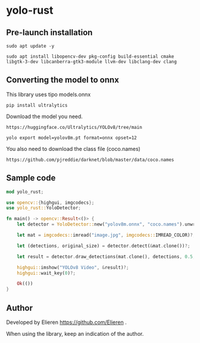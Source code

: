 # yolo-rust

## Pre-launch installation
```
sudo apt update -y
```
```
sudo apt install libopencv-dev pkg-config build-essential cmake libgtk-3-dev libcanberra-gtk3-module llvm-dev libclang-dev clang
```

## Converting the model to onnx
This library uses tipo models.onnx

```
pip install ultralytics
```
Download the model you need.
```
https://huggingface.co/Ultralytics/YOLOv8/tree/main
```
```
yolo export model=yolov8m.pt format=onnx opset=12
```
You also need to download the class file (coco.names)
```
https://github.com/pjreddie/darknet/blob/master/data/coco.names
```

## Sample code

```rust
mod yolo_rust;

use opencv::{highgui, imgcodecs};
use yolo_rust::YoloDetector;

fn main() -> opencv::Result<()> {
    let detector = YoloDetector::new("yolov8m.onnx", "coco.names").unwrap();

    let mat = imgcodecs::imread("image.jpg", imgcodecs::IMREAD_COLOR)?;

    let (detections, original_size) = detector.detect(&mat.clone())?;

    let result = detector.draw_detections(mat.clone(), detections, 0.5, original_size)?;

    highgui::imshow("YOLOv8 Video", &result)?;
    highgui::wait_key(0)?;

    Ok(())
}
```

## Author

Developed by Elieren https://github.com/Elieren .

When using the library, keep an indication of the author.